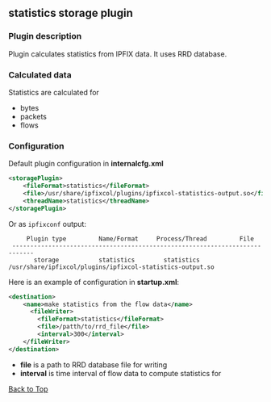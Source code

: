 ## <a name="top"></a>statistics storage plugin

### Plugin description
Plugin calculates statistics from IPFIX data. It uses RRD database.

### Calculated data
Statistics are calculated for

* bytes
* packets
* flows

### Configuration

Default plugin configuration in **internalcfg.xml**

```xml
<storagePlugin>
    <fileFormat>statistics</fileFormat>
    <file>/usr/share/ipfixcol/plugins/ipfixcol-statistics-output.so</file>
    <threadName>statistics</threadName>
</storagePlugin>
```
Or as `ipfixconf` output:

```
     Plugin type         Name/Format     Process/Thread         File        
 ----------------------------------------------------------------------------
       storage           statistics        statistics       /usr/share/ipfixcol/plugins/ipfixcol-statistics-output.so
```

Here is an example of configuration in **startup.xml**:

```xml
<destination>
    <name>make statistics from the flow data</name>
      <fileWriter>
        <fileFormat>statistics</fileFormat>
        <file>/patth/to/rrd_file</file>
        <interval>300</interval>
    </fileWriter>
</destination>
```
* **file** is a path to RRD database file for writing
* **interval** is time interval of flow data to compute statistics for

[Back to Top](#top)
